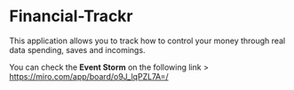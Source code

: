 # Financial-Trackr

This application allows you to track how to control your money through real data spending, saves and incomings.

You can check the **Event Storm** on the following link > https://miro.com/app/board/o9J_lqPZL7A=/
